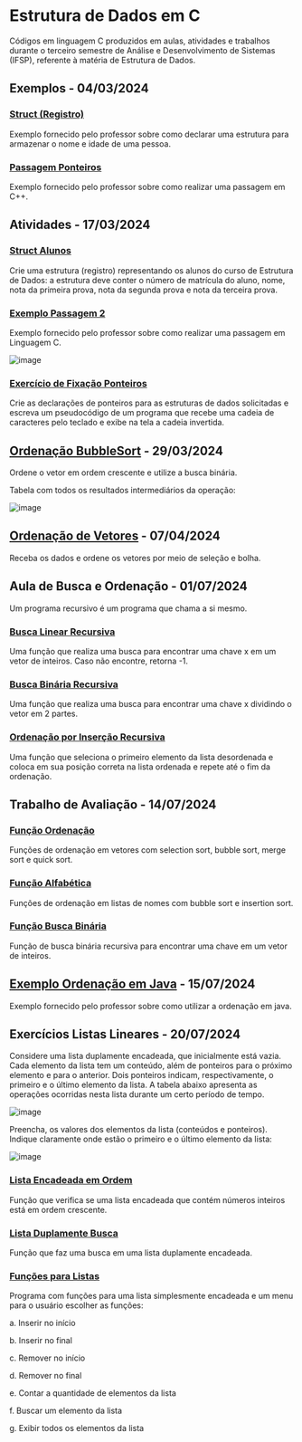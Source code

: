 # Estrutura de Dados em C
Códigos em linguagem C produzidos em aulas, atividades e trabalhos durante o terceiro semestre de Análise e Desenvolvimento de Sistemas (IFSP), referente à matéria de Estrutura de Dados.

## Exemplos - 04/03/2024
### [Struct (Registro)](https://github.com/fernandalopesbarbalho/estrutura-ifsp-semestre3/blob/main/exemplo_struct.c)
Exemplo fornecido pelo professor sobre como declarar uma estrutura para armazenar o nome e idade de uma pessoa.

### [Passagem Ponteiros](https://github.com/fernandalopesbarbalho/estrutura-ifsp-semestre3/blob/main/exemplo_passagem_ponteiros.cpp)
Exemplo fornecido pelo professor sobre como realizar uma passagem em C++.

## Atividades - 17/03/2024
### [Struct Alunos](https://github.com/fernandalopesbarbalho/estrutura-ifsp-semestre3/blob/main/struct_alunos.c)
Crie uma estrutura (registro) representando os alunos do curso de Estrutura de Dados: a estrutura deve conter o número de matrícula do aluno, nome, nota da primeira prova, nota da segunda prova e nota da terceira prova.

### [Exemplo Passagem 2](https://github.com/fernandalopesbarbalho/estrutura-ifsp-semestre3/blob/main/exemplo_passagem2.c)
Exemplo fornecido pelo professor sobre como realizar uma passagem em Linguagem C.

![image](https://github.com/fernandalopesbarbalho/estrutura-ifsp-semestre3/assets/137642560/fd8a5fb1-d6d1-4115-b0aa-a105977e4e63)

### [Exercício de Fixação Ponteiros](https://github.com/fernandalopesbarbalho/estrutura-ifsp-semestre3/blob/main/fixacao_ponteiros.c)
Crie as declarações de ponteiros para as estruturas de dados solicitadas e escreva um pseudocódigo de um programa que recebe uma cadeia de caracteres pelo teclado e exibe na tela a cadeia invertida.

## [Ordenação BubbleSort](https://github.com/fernandalopesbarbalho/estrutura-ifsp-semestre3/blob/main/ordenacao_bubblesort.c) - 29/03/2024
Ordene o vetor em ordem crescente e utilize a busca binária. 

Tabela com todos os resultados intermediários da operação:

![image](https://github.com/user-attachments/assets/52abf47d-263b-45fd-ae43-879b7e880f73)

## [Ordenação de Vetores](https://github.com/fernandalopesbarbalho/estrutura-ifsp-semestre3/blob/main/ordenacao_vetores.c) - 07/04/2024
Receba os dados e ordene os vetores por meio de seleção e bolha.

## Aula de Busca e Ordenação - 01/07/2024
Um programa recursivo é um programa que chama a si mesmo.

### [Busca Linear Recursiva](https://github.com/fernandalopesbarbalho/estrutura-ifsp-semestre3/blob/main/busca_linear_recursiva.c)
Uma função que realiza uma busca para encontrar uma chave x em um vetor de inteiros. Caso não encontre, retorna -1.

### [Busca Binária Recursiva](https://github.com/fernandalopesbarbalho/estrutura-ifsp-semestre3/blob/main/busca_binaria_recursiva.c)
Uma função que realiza uma busca para encontrar uma chave x dividindo o vetor em 2 partes. 

### [Ordenação por Inserção Recursiva](https://github.com/fernandalopesbarbalho/estrutura-ifsp-semestre3/blob/main/ordenar_insercao_recursiva.c)
Uma função que seleciona o primeiro elemento da lista desordenada e coloca em sua posição correta na lista ordenada e repete até o fim da ordenação.

## Trabalho de Avaliação - 14/07/2024
### [Função Ordenação](https://github.com/fernandalopesbarbalho/estrutura-ifsp-semestre3/blob/main/funcao_ordenacao.c)
Funções de ordenação em vetores com selection sort, bubble sort, merge sort e quick sort.

### [Função Alfabética](https://github.com/fernandalopesbarbalho/estrutura-ifsp-semestre3/blob/main/funcao_alfabetica.c)
Funções de ordenação em listas de nomes com bubble sort e insertion sort.

### [Função Busca Binária](https://github.com/fernandalopesbarbalho/estrutura-ifsp-semestre3/blob/main/funcao_busca_binaria.c)
Função de busca binária recursiva para encontrar uma chave em um vetor de inteiros.

## [Exemplo Ordenação em Java](https://github.com/fernandalopesbarbalho/estrutura-ifsp-semestre3/tree/main/exemplo_ordenacao_java) - 15/07/2024
Exemplo fornecido pelo professor sobre como utilizar a ordenação em java. 

## Exercícios Listas Lineares - 20/07/2024
Considere uma lista duplamente encadeada, que inicialmente está vazia. Cada elemento da lista tem um conteúdo, além de ponteiros para o próximo elemento e para o anterior. Dois ponteiros indicam, respectivamente, o primeiro e o último elemento da lista. A tabela abaixo apresenta as operações ocorridas nesta lista durante um certo período de tempo.

![image](https://github.com/user-attachments/assets/dab9870b-ff81-488b-8409-415477d2f746)

Preencha, os valores dos elementos da lista (conteúdos e ponteiros). Indique claramente onde estão o primeiro e o último elemento da lista:

![image](https://github.com/user-attachments/assets/01b0759a-34f6-4010-b502-188ae88ba791)

### [Lista Encadeada em Ordem](https://github.com/fernandalopesbarbalho/estrutura-ifsp-semestre3/blob/main/lista_encadeada_ordem.c)
Função que verifica se uma lista encadeada que contém números inteiros está em ordem crescente.

### [Lista Duplamente Busca](https://github.com/fernandalopesbarbalho/estrutura-ifsp-semestre3/blob/main/lista_duplamente_busca.c)
Função que faz uma busca em uma lista duplamente encadeada.

### [Funções para Listas](https://github.com/fernandalopesbarbalho/estrutura-ifsp-semestre3/blob/main/funcoes_lista.c)
Programa com funções para uma lista simplesmente encadeada e um menu para o usuário escolher as funções:

  a. Inserir no início
  
  b. Inserir no final
  
  c. Remover no início
  
  d. Remover no final
  
  e. Contar a quantidade de elementos da lista
  
  f. Buscar um elemento da lista
  
  g. Exibir todos os elementos da lista
